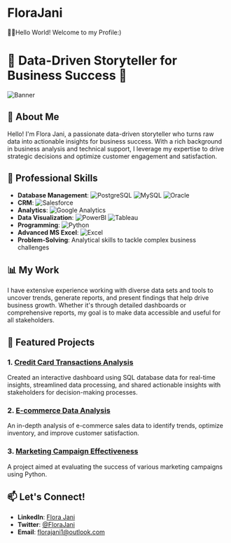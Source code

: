 # FloraJani
👋🏻Hello World! Welcome to my Profile:)
# 🌟 Data-Driven Storyteller for Business Success 🌟

![Banner](https://media.tenor.com/u3pT5bTRQYEAAAAd/storage-in-big-data-market.gif)

## 👋 About Me
Hello! I'm Flora Jani, a passionate data-driven storyteller who turns raw data into actionable insights for business success. With a rich background in business analysis and technical support, I leverage my expertise to drive strategic decisions and optimize customer engagement and satisfaction.

## 💼 Professional Skills
- **Database Management**:
  ![PostgreSQL](https://img.shields.io/badge/PostgreSQL-316192?style=for-the-badge&logo=postgresql&logoColor=white)
  ![MySQL](https://img.shields.io/badge/MySQL-4479A1?style=for-the-badge&logo=mysql&logoColor=white)
  ![Oracle](https://img.shields.io/badge/Oracle-F80000?style=for-the-badge&logo=oracle&logoColor=white)
- **CRM**:
  ![Salesforce](https://img.shields.io/badge/Salesforce-00A1E0?style=for-the-badge&logo=salesforce&logoColor=white)
- **Analytics**:
  ![Google Analytics](https://img.shields.io/badge/Google%20Analytics-E37400?style=for-the-badge&logo=google%20analytics&logoColor=white)
- **Data Visualization**:
  ![PowerBI](https://img.shields.io/badge/PowerBI-F2C811?style=for-the-badge&logo=powerbi&logoColor=black)
  ![Tableau](https://img.shields.io/badge/Tableau-E97627?style=for-the-badge&logo=tableau&logoColor=white)
- **Programming**:
  ![Python](https://img.shields.io/badge/Python-3776AB?style=for-the-badge&logo=python&logoColor=white)
- **Advanced MS Excel**:
  ![Excel](https://img.shields.io/badge/Excel-217346?style=for-the-badge&logo=microsoft-excel&logoColor=white)
- **Problem-Solving**: Analytical skills to tackle complex business challenges

## 📊 My Work
I have extensive experience working with diverse data sets and tools to uncover trends, generate reports, and present findings that help drive business growth. Whether it's through detailed dashboards or comprehensive reports, my goal is to make data accessible and useful for all stakeholders.

## 🌟 Featured Projects
### 1. [Credit Card Transactions Analysis](https://github.com/FloraJani1/Credit_Card_Financial_Report)
Created an interactive dashboard using SQL database data for real-time insights, streamlined data processing, and shared actionable insights with stakeholders for decision-making processes.

### 2. [E-commerce Data Analysis](https://github.com/florajani1/ecommerce-data-analysis)
An in-depth analysis of e-commerce sales data to identify trends, optimize inventory, and improve customer satisfaction.

### 3. [Marketing Campaign Effectiveness](https://github.com/florajani1/marketing-campaign-effectiveness)
A project aimed at evaluating the success of various marketing campaigns using Python.


## 📫 Let's Connect!
- **LinkedIn**: [Flora Jani](https://www.linkedin.com/in/florajani)
- **Twitter**: [@FloraJani](https://twitter.com/florajani)
- **Email**: florajani1@outlook.com


